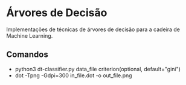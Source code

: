 <h1>Árvores de Decisão</h1>

<p>Implementações de técnicas de árvores de decisão para a cadeira de Machine Learning.</p>

<h2>Comandos</h2>
<ul>
	<li>python3 dt-classifier.py data_file criterion(optional, default="gini")</li>
	<li>dot -Tpng -Gdpi=300 in_file.dot -o out_file.png</li>
</li>